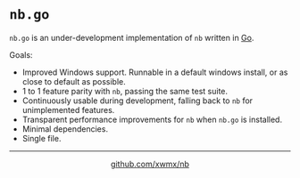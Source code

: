 # `nb.go`

`nb.go` is an under-development implementation of `nb` written in [Go](https://golang.org/).

Goals:

- Improved Windows support. Runnable in a default windows install, or as close to default as possible.
- 1 to 1 feature parity with `nb`, passing the same test suite.
- Continuously usable during development, falling back to `nb` for unimplemented features.
- Transparent performance improvements for `nb` when `nb.go` is installed.
- Minimal dependencies.
- Single file.

---

<p align="center">
  <a href="https://github.com/xwmx/nb">github.com/xwmx/nb</a>
</p>
